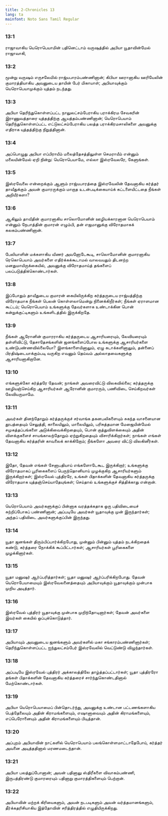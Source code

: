 ```yaml
---
title: 2-Chronicles 13
lang: ta
mainfont: Noto Sans Tamil Regular
---
```


###  13:1

ராஜாவாகிய யெரொபெயாமின் பதினெட்டாம் வருஷத்தில் அபியா யூதாவின்மேல் ராஜாவாகி,

###  13:2

மூன்று வருஷம் எருசலேமில் ராஜ்யபாரம்பண்ணினான்; கிபியா ஊரானாகிய ஊரியேலின் குமாரத்தியாகிய அவனுடைய தாயின் பேர் மிகாயாள்; அபியாவுக்கும் யெரொபெயாமுக்கும் யுத்தம் நடந்தது.

###  13:3

அபியா தெரிந்துகொள்ளப்பட்ட நாலுலட்சம்பேராகிய பராக்கிரம சேவகரின் இராணுவத்தாரை யுத்தத்திற்கு ஆயத்தம்பண்ணினான்; யெரொபெயாம் தெரிந்துகொள்ளப்பட்ட எட்டுலட்சம்பேராகிய பலத்த பராக்கிரமசாலிகளை அவனுக்கு எதிராக யுத்தத்திற்கு நிறுத்தினான்.

###  13:4

அப்பொழுது அபியா எப்பிராயீம் மலைத்தேசத்திலுள்ள செமராயீம் என்னும் மலையின்மேல் ஏறி நின்று: யெரொபெயாமே, எல்லா இஸ்ரவேலரே, கேளுங்கள்.

###  13:5

இஸ்ரவேலை என்றைக்கும் ஆளும் ராஜ்யபாரத்தை இஸ்ரவேலின் தேவனாகிய கர்த்தர் தாவீதுக்கும் அவன் குமாரருக்கும் மாறாத உடன்படிக்கையாய்க் கட்டளையிட்டதை நீங்கள் அறியீர்களா?

###  13:6

ஆகிலும் தாவீதின் குமாரனாகிய சாலொமோனின் ஊழியக்காரனான யெரொபெயாம் என்னும் நேபாத்தின் குமாரன் எழும்பி, தன் எஜமானுக்கு விரோதமாகக் கலகம்பண்ணினான்.

###  13:7

பேலியாளின் மக்களாகிய வீணர் அவனோடேகூடி, சாலொமோனின் குமாரனாகிய ரெகொபெயாம் அவர்களை எதிர்க்கக்கூடாமல் வாலவயதும் திடனற்ற மனதுமாயிருக்கையில், அவனுக்கு விரோதமாய்த் தங்களைப் பலப்படுத்திக்கொண்டார்கள்.

###  13:8

இப்போதும் தாவீதுடைய குமாரன் கையிலிருக்கிற கர்த்தருடைய ராஜ்யத்திற்கு விரோதமாக நீங்கள் பெலன் கொள்ளலாமென்று நினைக்கிறீர்கள்; நீங்கள் ஏராளமான கூட்டம்; யெரொபெயாம் உங்களுக்கு தேவர்களாக உண்டாக்கின பொன் கன்றுக்குட்டிகளும் உங்களிடத்தில் இருக்கிறதே.

###  13:9

நீங்கள் ஆரோனின் குமாரராகிய கர்த்தருடைய ஆசாரியரையும், லேவியரையும் தள்ளிவிட்டு, தேசாதேசங்களின் ஜனங்களைப்போல உங்களுக்கு ஆசாரியர்களை உண்டுபண்ணவில்லையோ? இளங்காளையினாலும், ஏழு கடாக்களினாலும், தன்னைப் பிரதிஷ்டையாக்கும்படி வருகிற எவனும் தெய்வம் அல்லாதவைகளுக்கு ஆசாரியனாகிறானே.

###  13:10

எங்களுக்கோ கர்த்தரே தேவன்; நாங்கள் அவரைவிட்டு விலகவில்லை; கர்த்தருக்கு ஊழியஞ்செய்கிற ஆசாரியர்கள் ஆரோனின் குமாரரும், பணிவிடை செய்கிறவர்கள் லேவியருமாமே.

###  13:11

அவர்கள் தினந்தோறும் கர்த்தருக்குச் சர்வாங்க தகனபலிகளையும் சுகந்த வாசனையான தூபத்தையும் செலுத்தி, காலையிலும், மாலையிலும், பரிசுத்தமான மேஜையின்மேல் சமுகத்தப்பங்களை அடுக்கிவைக்கிறதையும், பொன் குத்துவிளக்கையும் அதின் விளக்குகளைச் சாயங்காலந்தோறும் ஏற்றுகிறதையும் விசாரிக்கிறார்கள்; நாங்கள் எங்கள் தேவனாகிய கர்த்தரின் காவலைக் காக்கிறோம்; நீங்களோ அவரை விட்டு விலகினீர்கள்.

###  13:12

இதோ, தேவன் எங்கள் சேனாபதியாய் எங்களோடேகூட இருக்கிறார்; உங்களுக்கு விரோதமாகப் பூரிகைகளைப் பெருந்தொனியாய் முழக்குகிற ஆசாரியர்களும் இருக்கிறார்கள்; இஸ்ரவேல் புத்திரரே, உங்கள் பிதாக்களின் தேவனாகிய கர்த்தருக்கு விரோதமாக யுத்தஞ்செய்யாதேயுங்கள்; செய்தால் உங்களுக்குச் சித்திக்காது என்றான்.

###  13:13

யெரொபெயாம் அவர்களுக்குப் பின்னாக வரத்தக்கதாக ஒரு பதிவிடையைச் சுற்றிப்போகப் பண்ணினான்; அப்படியே அவர்கள் யூதாவுக்கு முன் இருந்தார்கள்; அந்தப் பதிவிடை அவர்களுக்குப்பின் இருந்தது.

###  13:14

யூதா ஜனங்கள் திரும்பிப்பார்க்கிறபோது, முன்னும் பின்னும் யுத்தம் நடக்கிறதைக் கண்டு, கர்த்தரை நோக்கிக் கூப்பிட்டார்கள்; ஆசாரியர்கள் பூரிகைகளை முழக்கினார்கள்.

###  13:15

யூதா மனுஷர் ஆர்ப்பரித்தார்கள்; யூதா மனுஷர் ஆர்ப்பரிக்கிறபோது. தேவன் யெரொபேயாமையும் இஸ்ரவேலனைத்தையும் அபியாவுக்கும் யூதாவுக்கும் முன்பாக முறிய அடித்தார்.

###  13:16

இஸ்ரவேல் புத்திரர் யூதாவுக்கு முன்பாக முறிந்தோடினார்கள்; தேவன் அவர்களை இவர்கள் கையில் ஒப்புக்கொடுத்தார்.

###  13:17

அபியாவும் அவனுடைய ஜனங்களும் அவர்களில் மகா சங்காரம்பண்ணினார்கள்; தெரிந்துகொள்ளப்பட்ட ஐந்துலட்சம்பேர் இஸ்ரவேலில் வெட்டுண்டு விழுந்தார்கள்.

###  13:18

அப்படியே இஸ்ரவேல் புத்திரர் அக்காலத்திலே தாழ்த்தப்பட்டார்கள்; யூதா புத்திரரோ தங்கள் பிதாக்களின் தேவனாகிய கர்த்தரைச் சார்ந்துகொண்டதினால் மேற்கொண்டார்கள்.

###  13:19

அபியா யெரொபெயாமைப் பின்தொடர்ந்து, அவனுக்கு உண்டான பட்டணங்களாகிய பெத்தேலையும் அதின் கிராமங்களையும், எஷானாவையும் அதின் கிராமங்களையும், எப்பெரோனையும் அதின் கிராமங்களையும் பிடித்தான்.

###  13:20

அப்புறம் அபியாவின் நாட்களில் யெரொபெயாம் பலங்கொள்ளமாட்டாதேபோய், கர்த்தர் அவனை அடித்ததினால் மரணமடைந்தான்.

###  13:21

அபியா பலத்துப்போனான்; அவன் பதினாலு ஸ்திரீகளை விவாகம்பண்ணி, இருபத்திரண்டு குமாரரையும் பதினாறு குமாரத்திகளையும் பெற்றான்.

###  13:22

அபியாவின் மற்றக் கிரியைகளும், அவன் நடபடிகளும் அவன் வர்த்தமானங்களும், தீர்க்கதரிசியாகிய இத்தோவின் சரித்திரத்தில் எழுதியிருக்கிறது.

